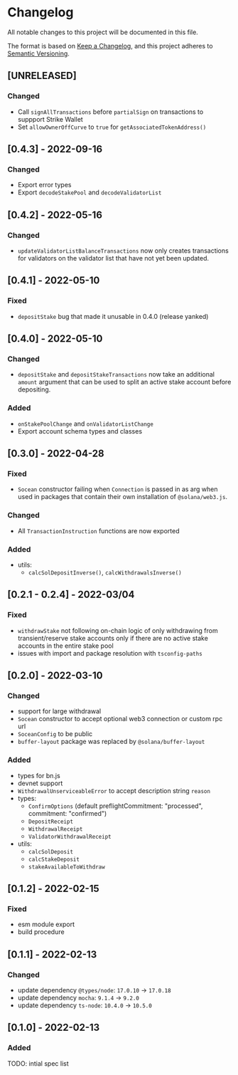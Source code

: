 # Changelog
All notable changes to this project will be documented in this file.

The format is based on [Keep a Changelog](https://keepachangelog.com/en/1.0.0/),
and this project adheres to [Semantic Versioning](https://semver.org/spec/v2.0.0.html).

## [UNRELEASED]

### Changed
- Call `signAllTransactions` before `partialSign` on transactions to suppport Strike Wallet
- Set `allowOwnerOffCurve` to `true` for `getAssociatedTokenAddress()`

## [0.4.3] - 2022-09-16

### Changed
- Export error types
- Export `decodeStakePool` and `decodeValidatorList`

## [0.4.2] - 2022-05-16

### Changed
- `updateValidatorListBalanceTransactions` now only creates transactions for validators on the validator list that have not yet been updated.

## [0.4.1] - 2022-05-10

### Fixed
- `depositStake` bug that made it unusable in 0.4.0 (release yanked)

## [0.4.0] - 2022-05-10

### Changed
- `depositStake` and `depositStakeTransactions` now take an additional `amount` argument that can be used to split an active stake account before depositing.

### Added
- `onStakePoolChange` and `onValidatorListChange`
- Export account schema types and classes

## [0.3.0] - 2022-04-28

### Fixed
- `Socean` constructor failing when `Connection` is passed in as arg when used in packages that contain their own installation of `@solana/web3.js`.

### Changed
- All `TransactionInstruction` functions are now exported

### Added
- utils:
  - `calcSolDepositInverse()`, `calcWithdrawalsInverse()`

## [0.2.1 - 0.2.4] - 2022-03/04

### Fixed
- `withdrawStake` not following on-chain logic of only withdrawing from transient/reserve stake accounts only if there are no active stake accounts in the entire stake pool
- issues with import and package resolution with `tsconfig-paths`

## [0.2.0] - 2022-03-10
### Changed
 - support for large withdrawal
 - `Socean` constructor to accept optional web3 connection or custom rpc url
 - `SoceanConfig` to be public
 - `buffer-layout` package was replaced by `@solana/buffer-layout`

### Added
 - types for bn.js
 - devnet support
 - `WithdrawalUnserviceableError` to accept description string `reason`
 - types:
   - `ConfirmOptions` (default preflightCommitment: "processed", commitment: "confirmed")
   - `DepositReceipt`
   - `WithdrawalReceipt`
   - `ValidatorWithdrawalReceipt`
 - utils:
   - `calcSolDeposit`
   - `calcStakeDeposit`
   - `stakeAvailableToWithdraw`



## [0.1.2] - 2022-02-15
### Fixed
 - esm module export
 - build procedure


## [0.1.1] - 2022-02-13
### Changed
 - update dependency `@types/node`: `17.0.10` -> `17.0.18`
 - update dependency `mocha`: `9.1.4` -> `9.2.0`
 - update dependency `ts-node`: `10.4.0` -> `10.5.0`


## [0.1.0] - 2022-02-13
### Added
TODO: intial spec list

